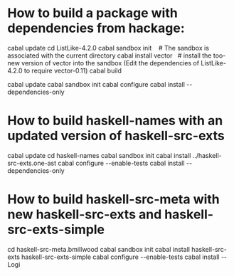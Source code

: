 # How to build a package with dependencies from hackage:

cabal update
cd ListLike-4.2.0
cabal sandbox init    # The sandbox is associated with the current directory
cabal install vector   # install the too-new version of vector into the sandbox
(Edit the dependencies of ListLike-4.2.0 to require vector-0.11)
cabal build

cabal update
cabal sandbox init
cabal configure
cabal install --dependencies-only

# How to build haskell-names with an updated version of haskell-src-exts

cabal update
cd haskell-names
cabal sandbox init
cabal install ../haskell-src-exts.one-ast
cabal configure --enable-tests
cabal install --dependencies-only

# How to build haskell-src-meta with new haskell-src-exts and haskell-src-exts-simple

cd haskell-src-meta.bmillwood
cabal sandbox init
cabal install haskell-src-exts haskell-src-exts-simple
cabal configure --enable-tests
cabal install --Logi
